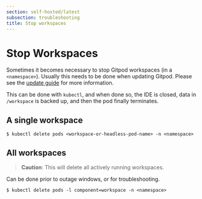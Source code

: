 ```yaml
---
section: self-hosted/latest
subsection: troubleshooting
title: Stop workspaces
---
```


<script context="module">
  export const prerender = true;
</script>

# Stop Workspaces

Sometimes it becomes necessary to stop Gitpod workspaces (in a `<namespace>`). Usually this needs to be done when updating Gitpod. Please see the [update guide](./updating) for more information.

This can be done with `kubectl`, and when done so, the IDE is closed, data in `/workspace` is backed up, and then the pod finally terminates.

## A single workspace

```shell
$ kubectl delete pods <workspace-or-headless-pod-name> -n <namespace>
```

## All workspaces

> **Caution**: This will delete all actively running workspaces.

Can be done prior to outage windows, or for troubleshooting.

```shell
$ kubectl delete pods -l component=workspace -n <namespace>
```
